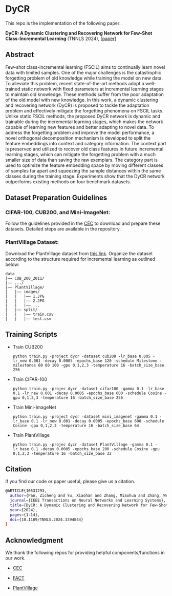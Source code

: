 # DyCR
This repo is the implementation of the following paper:

**DyCR: A Dynamic Clustering and Recovering Network for Few-Shot Class-Incremental Learning** (TNNLS 2024), [[paper]](https://ieeexplore.ieee.org/document/10531293)

## Abstract
Few-shot class-incremental learning (FSCIL) aims to continually learn novel data with limited samples. One of the major challenges is the catastrophic forgetting problem of old knowledge while training the model on new data. To alleviate this problem, recent state-of-the-art methods adopt a well-trained static network with fixed parameters at incremental learning stages to maintain old knowledge. These methods suffer from the poor adaptation of the old model with new knowledge. In this work, a dynamic clustering and recovering network (DyCR) is proposed to tackle the adaptation problem and effectively mitigate the forgetting phenomena on FSCIL tasks. Unlike static FSCIL methods, the proposed DyCR network is dynamic and trainable during the incremental learning stages, which makes the network capable of learning new features and better adapting to novel data. To address the forgetting problem and improve the model performance, a novel orthogonal decomposition mechanism is developed to split the feature embeddings into context and category information. The context part is preserved and utilized to recover old class features in future incremental learning stages, which can mitigate the forgetting problem with a much smaller size of data than saving the raw exemplars. The category part is used to optimize the feature embedding space by moving different classes of samples far apart and squeezing the sample distances within the same classes during the training stage. Experiments show that the DyCR network outperforms existing methods on four benchmark datasets.

## Dataset Preparation Guidelines

### CIFAR-100, CUB200, and Mini-ImageNet:
Follow the guidelines provided in the [CEC](https://github.com/icoz69/CEC-CVPR2021) to download and prepare these datasets. Detailed steps are available in the repository.

### PlantVillage Dataset:
Download the PlantVillage dataset from [this link](https://github.com/spMohanty/PlantVillage-Dataset/tree/master/raw/color). Organize the dataset according to the structure required for incremental learning as outlined below:

```
data
|–– CUB_200_2011/
|–– .../
|–– PlantVillage/
|   |–– images/
|   |   |–– 1.JPG
|   |   |–– 2.JPG
|   |   |–– ...
|   |–– split/
|   |   |–– train.csv
|   |   |–– test.csv
```

## Training Scripts

- Train CUB200

    ```
    python train.py -project dycr -dataset cub200 -lr_base 0.005 -lr_new 0.001 -decay 0.0005 -epochs_base 120 -schedule Milestone -milestones 60 80 100 -gpu 0,1,2,3 -temperature 16 -batch_size_base 256
    ```
- Train CIFAR-100
    ```
    python train.py -projec dycr -dataset cifar100 -gamma 0.1 -lr_base 0.1 -lr_new 0.001 -decay 0.0005 -epochs_base 600 -schedule Cosine -gpu 0,1,2,3 -temperature 16 -batch_size_base 256
    ```
- Train Mini-ImageNet
    ```
    python train.py -project dycr -dataset mini_imagenet -gamma 0.1 -lr_base 0.1 -lr_new 0.001 -decay 0.0005 -epochs_base 600 -schedule Cosine -gpu 0,1,2,3 -temperature 16 -batch_size_base 64
    ```
- Train PlantVillage
    ```
    python train.py -projec dycr -dataset PlantVillage -gamma 0.1 -lr_base 0.1 -decay 0.0005 -epochs_base 200 -schedule Cosine -gpu 0,1,2,3 -temperature 16 -batch_size_base 32
    ```

## Citation
If you find our code or paper useful, please give us a citation.
```bash
@ARTICLE{10531293,
  author={Pan, Zicheng and Yu, Xiaohan and Zhang, Miaohua and Zhang, Weichuan and Gao, Yongsheng},
  journal={IEEE Transactions on Neural Networks and Learning Systems}, 
  title={DyCR: A Dynamic Clustering and Recovering Network for Few-Shot Class-Incremental Learning}, 
  year={2024},
  pages={1-14},
  doi={10.1109/TNNLS.2024.3394844}
}
```

## Acknowledgment
We thank the following repos for providing helpful components/functions in our work.

- [CEC](https://github.com/icoz69/CEC-CVPR2021)

- [FACT](https://github.com/zhoudw-zdw/CVPR22-Fact)

- [PlantVillage](https://github.com/spMohanty/PlantVillage-Dataset/tree/master)
